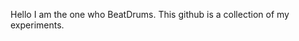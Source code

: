 <About Me>Hello I am the one who BeatDrums. This github is a collection of my experiments.

<!---
BeatDrums/BeatDrums is a ✨ special ✨ repository because its `README.md` (this file) appears on your GitHub profile.
You can click the Preview link to take a look at your changes.
--->
